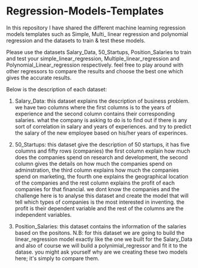 # Regression-Models-Templates
In this repository I have shared the different machine learning regression models templates such as Simple, Multi_ linear regression and polynomial regression and the datasets to train &amp; test these models.

Please use the datasets Salary_Data, 50_Startups, Position_Salaries to train and test your simple_linear_regression, Multiple_linear_regression and Polynomial_Linear_regression respectively. feel free to play around with other regressors to compare the results and choose the best one which gives the accurate results.

Below is the description of each dataset:

1. Salary_Data: this dataset explains the description of business problem. we have two columns where the first columns is to the years of experience and the second column contains their corresponding salaries.
                 what the company is asking to do is to find out if there is any sort of correlation in salary and years of experiences. and try to predict the salary of the new employee based on his/her years of experinces.

2. 50_Startups: this dataset give the description of 50 startups, it has five columns and fifty rows (companies) the first column explain                 how much does the companies spend on research and development, the second column gives the details on how much the                       companies spend on adminstration, the third column explains how much the companies spend on marketing, the fourth one                     explains the geographical location of the companies and the rest column explains the profit of each companies for that                   financial. we dont know the companies  and the challenge here is to analyse this dataset and create the model that will                   tell which types of companies is the most interested in inventing. the profit is their dependent variable and the rest of                 the columns are the independent variables.

3.  Position_Salaries: this dataset contains the information of the salaries based on the positons.
N.B: for this dataset we are going to build the linear_regression model exactly like the one we built for the Salary_Data and also of course we will build a polynimial_regressor and fit it to the datase. you might ask yourself why are we creating these two models here; it's simply to compare them.
